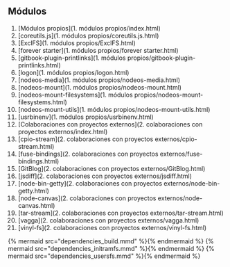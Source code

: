 ## Módulos

1. [Módulos propios](1. módulos propios/index.html)
  1. [coreutils.js](1. módulos propios/coreutils.js.html)
  2. [ExclFS](1. módulos propios/ExclFS.html)
  3. [forever starter](1. módulos propios/forever starter.html)
  4. [gitbook-plugin-printlinks](1. módulos propios/gitbook-plugin-printlinks.html)
  5. [logon](1. módulos propios/logon.html)
  6. [nodeos-media](1. módulos propios/nodeos-media.html)
  7. [nodeos-mount](1. módulos propios/nodeos-mount.html)
  8. [nodeos-mount-filesystems](1. módulos propios/nodeos-mount-filesystems.html)
  9. [nodeos-mount-utils](1. módulos propios/nodeos-mount-utils.html)
  10. [usrbinenv](1. módulos propios/usrbinenv.html)
2. [Colaboraciones con proyectos externos](2. colaboraciones con proyectos externos/index.html)
  1. [cpio-stream](2. colaboraciones con proyectos externos/cpio-stream.html)
  2. [fuse-bindings](2. colaboraciones con proyectos externos/fuse-bindings.html)
  3. [GitBlog](2. colaboraciones con proyectos externos/GitBlog.html)
  4. [jsdiff](2. colaboraciones con proyectos externos/jsdiff.html)
  5. [node-bin-getty](2. colaboraciones con proyectos externos/node-bin-getty.html)
  6. [node-canvas](2. colaboraciones con proyectos externos/node-canvas.html)
  7. [tar-stream](2. colaboraciones con proyectos externos/tar-stream.html)
  8. [vagga](2. colaboraciones con proyectos externos/vagga.html)
  9. [vinyl-fs](2. colaboraciones con proyectos externos/vinyl-fs.html)

{% mermaid src="dependencies_build.mmd" %}{% endmermaid %}
{% mermaid src="dependencies_initramfs.mmd" %}{% endmermaid %}
{% mermaid src="dependencies_usersfs.mmd" %}{% endmermaid %}
